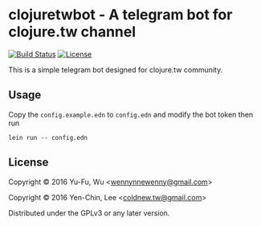 # clojuretwbot - A telegram bot for clojure.tw channel
[![Build Status](https://travis-ci.org/clojure-tw/telegram-bot-clojuretwbot.svg?branch=master)](https://travis-ci.org/clojure-tw/telegram-bot-clojuretwbot)
[![License](http://img.shields.io/badge/license-GPL-blue.svg?style=flat)](http://www.opensource.org/licenses/gpl-license.html)

This is a simple telegram bot designed for clojure.tw community.

## Usage

Copy the `config.example.edn` to `config.edn` and modify the bot token then run

    lein run -- config.edn

## License

Copyright © 2016 Yu-Fu, Wu <<wennynnewenny@gmail.com>>

Copyright © 2016 Yen-Chin, Lee <<coldnew.tw@gmail.com>>

Distributed under the GPLv3 or any later version.
